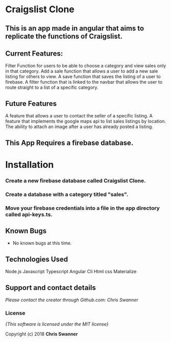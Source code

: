 # Craigslist Clone

## This is an app made in angular that aims to replicate the functions of Craigslist.

## Current Features:
 Filter Function for users to be able to choose a category and view sales only in that category.
 Add a sale function that allows a user to add a new sale listing for others to view.
 A save function that saves the listing of a user to firebase.
 A filter function that is linked to the navbar that allows the user to route straight to a list of a specific category.



## Future Features
 A feature that allows a user to contact the seller of a specific listing.
 A feature that implements the google maps api to list sales listings by location.
 The ability to attach an image after a user has already posted a listing.



## This App Requires a firebase database.

# Installation
### Create a new firebase database called Craigslist Clone.
### Create a database with a category titled "sales".
### Move your firebase credentials into a file in the app directory called api-keys.ts.

## Known Bugs
* No known bugs at this time.

## Technologies Used
Node.js
Javascript
Typescript
Angular Cli
Html
css
Materialize

## Support and contact details

_Please contact  the creator through Github.com: Chris Swanner_

### License

*{This software is licensed under the MIT license}*

Copyright (c) 2018 **Chris Swanner**
